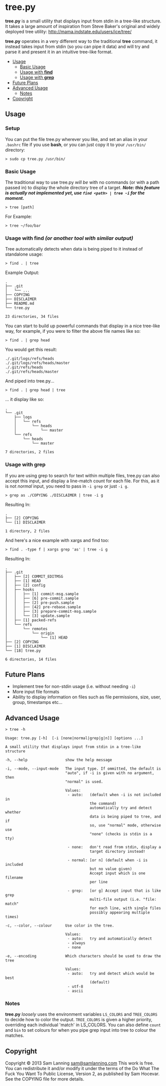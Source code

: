 tree.py
=======

**tree.py** is a small utility that displays input from stdin in a tree-like structure. It takes a large amount of inspiration from Steve Baker's original and widely deployed tree utility: http://mama.indstate.edu/users/ice/tree/

**tree.py** operates in a very different way to the traditional **tree** command, it instead takes input from stdin (so you can pipe it data) and will try and parse it and present it in an intuitive tree-like format.


* [Usage](#usage)
  * [Basic Usage](#basic-usage)
  * [Usage with **find**](#usage-with-find-or-another-tool-with-similar-output)
  * [Usage with **grep**](#usage-with-grep)
* [Future Plans](#future-plans)
* [Advanced Usage](#advanced-usage)
  * [Notes](#notes)
* [Copyright](#copyright)


## Usage

### Setup

You can put the file tree.py wherever you like, and set an alias in your `.bashrc` file if you use **bash**, or you can just copy it to your `/usr/bin/` directory:

    > sudo cp tree.py /usr/bin/

### Basic Usage

The traditional way to use tree.py *will be* with no commands (or with a path passed in) to display the whole directory tree of a target. ***Note: this feature is actually not implemented yet, use `find <path> | tree -i` for the moment.***

    > tree [path]

For Example:

    > tree ~/foo/bar
    
### Usage with find *(or another tool with similar output)*

Tree automatically detects when data is being piped to it instead of standalone usage:

    > find . | tree
    
Example Output:

    .
    ├── .git
    │   └── ...
    ├── COPYING
    ├── DISCLAIMER
    ├── README.md
    └── tree.py
    
    23 directories, 34 files

You can start to build up powerful commands that display in a nice tree-like way, for example, if you were to filter the above file names like so:

    > find . | grep head
    
You would get this result:

    ./.git/logs/refs/heads
    ./.git/logs/refs/heads/master
    ./.git/refs/heads
    ./.git/refs/heads/master

And piped into tree.py...

    > find . | grep head | tree

... it display like so:

    .
    └── .git
        ├── logs
        │   └── refs
        │       └── heads
        │           └── master
        └── refs
            └── heads
                └── master
                
    7 directories, 2 files

### Usage with grep

If you are using grep to search for text within multiple files, tree.py can also accept this input, and display a line-match count for each file. For this, as it is not *normal* input, you need to pass in `-i grep` or just `-i g`.

    > grep as ./COPYING ./DISCLAIMER | tree -i g
    
Resulting In:

    .
    ├── [2] COPYING
    └── [1] DISCLAIMER
    
    1 directory, 2 files
    
And here's a nice example with xargs and find too:

    > find . -type f | xargs grep 'as' | tree -i g
    
Resulting In:

    .
    ├── .git
    │   ├── [2] COMMIT_EDITMSG
    │   ├── [1] HEAD
    │   ├── [2] config
    │   ├── hooks
    │   │   ├── [1] commit-msg.sample
    │   │   ├── [6] pre-commit.sample
    │   │   ├── [2] pre-push.sample
    │   │   ├── [42] pre-rebase.sample
    │   │   ├── [3] prepare-commit-msg.sample
    │   │   └── [3] update.sample
    │   ├── [1] packed-refs
    │   └── refs
    │       └── remotes
    │           └── origin
    │               └── [1] HEAD
    ├── [2] COPYING
    ├── [1] DISCLAIMER
    └── [18] tree.py

    6 directories, 14 files


## Future Plans


* Implement tree for non-stdin usage (i.e. without needing `-i`)
* More input file formats
* Ability to display information on files such as file permissions, size, user, group, timestamps etc...


## Advanced Usage

    > tree -h

    Usage: tree.py [-h]  [-i [none|normal|grep|g|n]] [options ...]
    
    A small utility that displays input from stdin in a tree-like structure    
                                                                               
    -h, --help                 show the help message                           
                                                                               
    -i, --mode, --input-mode   The input type. If ommitted, the default is     
                               "auto", if -i is given with no argument, then
                               "normal" is used.  
                                                                               
                               Values:                                         
                                - auto:   (default when -i is not included in  
                                          the command)                         
                                          automatically try and detect whether 
                                          data is being piped to tree, and if  
                                          so, use "normal" mode, otherwise use 
                                          "none" (checks is stdin is a tty)    
                                                                               
                                - none:   don't read from stdin, display a    
                                          target directory instead!        
                                                                               
                                - normal: [or n] (default when -i is included  
                                          but no value given)                  
                                          Accept input which is one filename   
                                          per line                             
                                                                               
                                - grep:   [or g] Accept input that is like grep
                                          multi-file output (i.e. "file: match"
                                          for each line, with single files     
                                          possibly appearing multiple times)   
                                                                               
    -c, --color, --colour      Use color in the tree.                          
                                                                               
                               Values:                                                         
                                - auto:   try and automatically detect         
                                - always                                       
                                - none                         
                                                                               
    -e, --encoding             Which characters should be used to draw the tree
                                                                               
                               Values:                                         
                                - auto:   try and detect which would be best   
                                          (default)                            
                                - utf-8                                        
                                - ascii 


### Notes

**tree.py** *loosely* uses the environment variables `LS_COLORS` and `TREE_COLORS` to decide how to color the output. `TREE_COLORS` is given a higher priority, overriding each individual 'match' in LS_COLORS. You can also define `count` and `bin` to set colours for when you pipe grep input into tree to colour the matches.


## Copyright

Copyright © 2013 Sam Lanning <sam@samlanning.com>
This work is free. You can redistribute it and/or modify it under the terms of the Do What The Fuck You Want To Public License, Version 2, as published by Sam Hocevar. See the COPYING file for more details.

